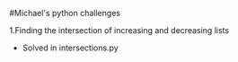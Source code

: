 #Michael's python challenges

1.Finding the intersection of increasing and decreasing lists
  * Solved in intersections.py
